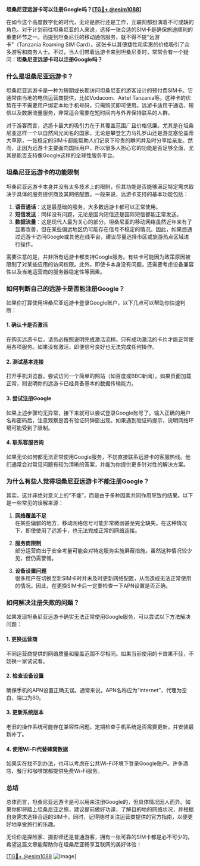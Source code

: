 **坦桑尼亚远游卡可以注册Google吗？[[TG💪+ @esim1088](https://t.me/s/esim1088)]**

在如今这个高度数字化的时代，无论是旅行还是工作，互联网都扮演着不可或缺的角色。对于计划前往坦桑尼亚的人来说，选择一张合适的SIM卡是确保旅途顺利的重要环节之一。而提到坦桑尼亚的移动通信服务，就不得不提“远游卡”（Tanzania Roaming SIM Card）。这张卡以其便捷性和实惠的价格吸引了众多游客和商务人士。不过，当人们带着远游卡来到坦桑尼亚时，常常会有一个疑问：**坦桑尼亚远游卡可以注册Google吗？**

### **什么是坦桑尼亚远游卡？**

坦桑尼亚远游卡是一种为短期或长期访问坦桑尼亚的游客设计的预付费SIM卡。它通常由当地的电信运营商提供，比如Vodacom、Airtel Tanzania等。这种卡的优势在于不需要用户绑定本地手机号码，只需购买即可使用。远游卡适用于通话、短信以及数据流量服务，非常适合需要在短时间内与外界保持联系的人群。

对于游客而言，远游卡最大的吸引力在于其覆盖范围广且价格低廉。尤其是在坦桑尼亚这样一个以自然风光闻名的国家，无论是攀登乞力马扎罗山还是游览塞伦盖蒂大草原，一张稳定的SIM卡都能帮助人们记录下珍贵的瞬间并及时分享给亲友。然而，正因为远游卡主要面向国际用户，所以很多人担心它的功能是否足够全面，尤其是能否支持像Google这样的全球性服务平台。

### **坦桑尼亚远游卡的功能限制**

坦桑尼亚远游卡本身并没有太多技术上的限制，但其功能是否能够满足特定需求取决于具体的服务提供商及其网络配置。一般来说，远游卡支持的基本功能包括：

1. **语音通话**：这是最基础的服务，大多数远游卡都可以正常使用。
2. **短信发送**：同样没有问题，无论是国内短信还是国际短信都能正常发送。
3. **数据流量**：这是现代人最为关心的部分。坦桑尼亚的移动网络虽然近年来有了显著改善，但在某些偏远地区仍可能存在信号不稳定的情况。因此，如果想通过远游卡访问Google或其他在线平台，建议尽量选择市区或旅游热点区域进行操作。

需要注意的是，并非所有远游卡都支持Google服务。有些卡可能因为政策原因被限制了对某些应用的访问权限。此外，即使卡本身没有问题，还需要考虑设备兼容性以及当地运营商的服务器稳定性等因素。

### **如何判断自己的远游卡是否能注册Google？**

如果你打算使用坦桑尼亚远游卡登录Google账户，以下几点可以帮助你快速判断：

#### **1. 确认卡是否激活**
在购买远游卡后，请务必按照说明完成激活流程。只有成功激活的卡片才能正常使用各项服务。如果没有激活，即便信号良好也无法完成任何操作。

#### **2. 测试基本连接**
打开手机浏览器，尝试访问一个简单的网站（如百度或BBC新闻）。如果页面加载正常，则说明你的远游卡已经具备基本的数据传输能力。

#### **3. 尝试注册Google**
如果上述步骤均无异常，接下来就可以尝试登录Google账号了。输入正确的用户名和密码后，注意观察是否有验证码弹窗出现。如果遇到验证码提示，说明网络环境可能受到了限制。

#### **4. 联系客服咨询**
如果无论如何都无法正常使用Google服务，不妨直接联系远游卡的客服热线。他们通常会对常见问题有较为清晰的答案，并能为你提供更多针对性的解决方案。

### **为什么有些人觉得坦桑尼亚远游卡不能注册Google？**

其实，这并非绝对意义上的“不能”，而是由于多种因素共同作用导致的结果。以下是一些常见的误解来源：

1. **网络覆盖不足**  
   在某些偏僻的地方，移动网络信号可能非常微弱甚至完全缺失。在这种情况下，即使使用了远游卡，也无法完成正常的网络连接。

2. **服务商限制**  
   部分运营商出于安全考量可能会对特定服务实施屏蔽措施。虽然这种情况较少见，但仍需警惕。

3. **设备设置问题**  
   很多用户在切换至新SIM卡时并未及时更新网络配置，从而造成无法正常使用的情况。因此，在更换SIM卡后一定要检查一下APN设置是否正确。

### **如何解决注册失败的问题？**

如果发现坦桑尼亚远游卡确实无法正常使用Google服务，可以尝试以下方法解决问题：

#### **1. 更换运营商**
不同运营商提供的网络质量和覆盖范围不尽相同。如果当前使用的卡效果不佳，不妨换一家试试看。

#### **2. 检查设备设置**
确保手机的APN设置正确无误。通常来说，APN名称应为“internet”，代理为空白，端口为80。

#### **3. 更新系统版本**
老旧的操作系统可能存在兼容性问题。定期检查手机系统是否需要更新，并安装最新补丁。

#### **4. 使用Wi-Fi代替蜂窝数据**
如果实在找不到办法，也可以考虑在公共Wi-Fi环境下登录Google账户。许多酒店、餐厅和咖啡馆都提供免费Wi-Fi服务。

### **总结**

总体而言，坦桑尼亚远游卡是可以用来注册Google的，但具体情况因人而异。如果你即将踏上坦桑尼亚之旅，建议提前做好功课，了解目的地的网络状况，并根据自身需求选择合适的SIM卡。同时，记得随时关注运营商提供的官方指南，以便更好地享受旅行的乐趣。

无论你是探险家、摄影师还是普通游客，拥有一张可靠的SIM卡都是必不可少的。希望这篇文章能帮助你在坦桑尼亚畅享互联网的美好体验！  

[[TG💪+ @esim1088](https://t.me/s/esim1088) ![Image](https://i.postimg.cc/4NQfJmqS/Snipaste-2025-05-13-00-14-12.png)]